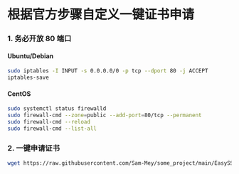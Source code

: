 # 根据官方步骤自定义一键证书申请

### 1. 务必开放 80 端口
#### Ubuntu/Debian
```bash
sudo iptables -I INPUT -s 0.0.0.0/0 -p tcp --dport 80 -j ACCEPT
iptables-save
```
#### CentOS
```bash
sudo systemctl status firewalld
sudo firewall-cmd --zone=public --add-port=80/tcp --permanent
sudo firewall-cmd --reload
sudo firewall-cmd --list-all
```
### 2. 一键申请证书
```bash
wget https://raw.githubusercontent.com/Sam-Mey/some_project/main/EasySSL/acme.sh && chmod +x acme.sh && ./acme.sh
```

